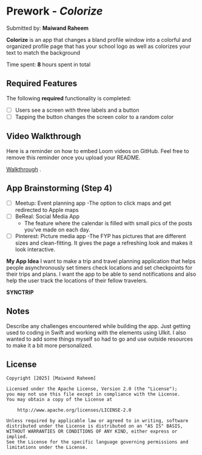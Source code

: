 # Prework - *Colorize*

Submitted by: **Maiwand Raheem**

**Colorize** is an app that changes a bland profile window into a colorful and organized profile page that has your school logo as well as colorizes your text to match the background

Time spent: **8** hours spent in total

## Required Features

The following **required** functionality is completed:

- [ ] Users see a screen with three labels and a button
- [ ] Tapping the button changes the screen color to a random color
 
## Video Walkthrough

Here is a reminder on how to embed Loom videos on GitHub. Feel free to remove this reminder once you upload your README. 

[Walkthrough](https://www.loom.com/share/0d9c4d0c0e084bfcbd50058973d92c92?sid=24a16888-3f6f-4fdc-9169-8ba3a72763e1) .


## App Brainstorming (Step 4)
-[ ] Meetup: Event planning app
  -The option to click maps and get redirected to Apple maps
-[ ] BeReal: Social Media App
  - The feature where the calendar is filled with small pics of the posts you've made on each day.
-[ ] Pinterest: Picture media app
  -The FYP has pictures that are different sizes and clean-fitting. It gives the page a refreshing look and makes it look interactive.

**My App Idea**
I want to make a trip and travel planning application that helps people asynchronously set timers check locations and set checkpoints for their trips and plans.
I want the app to be able to send notifications and also help the user track the locations of their fellow travelers.

**SYNCTRIP**
## Notes

Describe any challenges encountered while building the app.
Just getting used to coding in Swift and working with the elements using UIkit. I also wanted to add some things myself so had to 
go and use outside resources to make it a bit more personalized.

## License

    Copyright [2025] [Maiwand Raheem]

    Licensed under the Apache License, Version 2.0 (the "License");
    you may not use this file except in compliance with the License.
    You may obtain a copy of the License at

        http://www.apache.org/licenses/LICENSE-2.0

    Unless required by applicable law or agreed to in writing, software
    distributed under the License is distributed on an "AS IS" BASIS,
    WITHOUT WARRANTIES OR CONDITIONS OF ANY KIND, either express or implied.
    See the License for the specific language governing permissions and
    limitations under the License.
